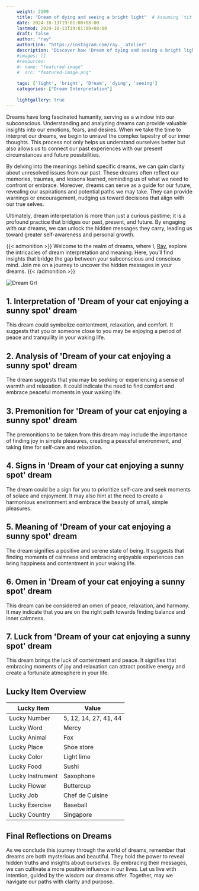 ```yaml
---
    weight: 2109
    title: "Dream of dying and seeing a bright light"  # Assuming 'title' column exists
    date: 2024-10-13T19:01:00+08:00
    lastmod: 2024-10-13T19:01:00+08:00
    draft: false
    author: "ray"
    authorLink: "https://instagram.com/ray._.atelier"
    description: "Discover how 'Dream of dying and seeing a bright light' can interpret your future and uncover its significant meanings in your life."
    #images: []
    #resources:
    #- name: "featured-image"
    #  src: "featured-image.png"
    
    tags: ['light', 'bright', 'Dream', 'dying', 'seeing']
    categories: ["Dream Interpretation"]
    
    lightgallery: true
---
```

    
Dreams have long fascinated humanity, serving as a window into our subconscious. Understanding and analyzing dreams can provide valuable insights into our emotions, fears, and desires. When we take the time to interpret our dreams, we begin to unravel the complex tapestry of our inner thoughts. This process not only helps us understand ourselves better but also allows us to connect our past experiences with our present circumstances and future possibilities.

By delving into the meanings behind specific dreams, we can gain clarity about unresolved issues from our past. These dreams often reflect our memories, traumas, and lessons learned, reminding us of what we need to confront or embrace. Moreover, dreams can serve as a guide for our future, revealing our aspirations and potential paths we may take. They can provide warnings or encouragement, nudging us toward decisions that align with our true selves.

Ultimately, dream interpretation is more than just a curious pastime; it is a profound practice that bridges our past, present, and future. By engaging with our dreams, we can unlock the hidden messages they carry, leading us toward greater self-awareness and personal growth.

{{< admonition >}}
Welcome to the realm of dreams, where I, [Ray](https://instagram.com/ray._.atelier), explore the intricacies of dream interpretation and meaning. Here, you’ll find insights that bridge the gap between your subconscious and conscious mind. Join me on a journey to uncover the hidden messages in your dreams.
{{< /admonition >}}

![Dream Grl](https://cdn.pixabay.com/photo/2017/11/02/03/35/gothic-2910057_1280.jpg "Dream Grl")

## 1. Interpretation of 'Dream of your cat enjoying a sunny spot' dream
 This dream could symbolize contentment, relaxation, and comfort. It suggests that you or someone close to you may be enjoying a period of peace and tranquility in your waking life.

## 2. Analysis of 'Dream of your cat enjoying a sunny spot' dream
 The dream suggests that you may be seeking or experiencing a sense of warmth and relaxation. It could indicate the need to find comfort and embrace peaceful moments in your waking life.

## 3. Premonition for 'Dream of your cat enjoying a sunny spot' dream
 The premonitions to be taken from this dream may include the importance of finding joy in simple pleasures, creating a peaceful environment, and taking time for self-care and relaxation.

## 4. Signs in 'Dream of your cat enjoying a sunny spot' dream
 The dream could be a sign for you to prioritize self-care and seek moments of solace and enjoyment. It may also hint at the need to create a harmonious environment and embrace the beauty of small, simple pleasures.

## 5. Meaning of 'Dream of your cat enjoying a sunny spot' dream
 The dream signifies a positive and serene state of being. It suggests that finding moments of calmness and embracing enjoyable experiences can bring happiness and contentment in your waking life.

## 6. Omen in 'Dream of your cat enjoying a sunny spot' dream
 This dream can be considered an omen of peace, relaxation, and harmony. It may indicate that you are on the right path towards finding balance and inner calmness.

## 7. Luck from 'Dream of your cat enjoying a sunny spot' dream
 This dream brings the luck of contentment and peace. It signifies that embracing moments of joy and relaxation can attract positive energy and create a fortunate atmosphere in your life.

## Lucky Item Overview
| Lucky Item          | Value              |
|---------------|--------------------|
| Lucky Number        | 5, 12, 14, 27, 41, 44  |
| Lucky Word          | Mercy |
| Lucky Animal        | Fox |
| Lucky Place         | Shoe store     |
| Lucky Color         | Light lime     |
| Lucky Food          | Sushi      |
| Lucky Instrument    | Saxophone |
| Lucky Flower        | Buttercup    |
| Lucky Job           | Chef de Cuisine       |
| Lucky Exercise      | Baseball  |
| Lucky Country       | Singapore    |


##  Final Reflections on Dreams

As we conclude this journey through the world of dreams, remember that dreams are both mysterious and beautiful. They hold the power to reveal hidden truths and insights about ourselves. By embracing their messages, we can cultivate a more positive influence in our lives. Let us live with intention, guided by the wisdom our dreams offer. Together, may we navigate our paths with clarity and purpose.
